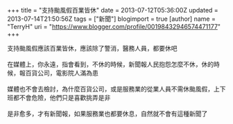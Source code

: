 +++
title = "支持颱風假百業皆休"
date = 2013-07-12T05:36:00Z
updated = 2013-07-14T21:50:56Z
tags = ["新聞"]
blogimport = true 
[author]
	name = "TerryH"
	uri = "https://www.blogger.com/profile/00198432946574471177"
+++

支持颱風假應該百業皆休，應該除了警消，醫務人員，都要休吧<br /><br />在媒體上，你永遠，指會看到，不休的時候，新聞報人民抱怨怎麼不休，休的時候，報百貨公司，電影院人滿為患<br /><br />媒體也不會去檢討，為什麼百貨公司，或是服務業的從業人員不需休颱風假，上下班都不會危險，他們只是喜歡挑弄是非<br /><br />是非愈多，才有新聞報，如果服務業也都要休息，自然就不會有這種新聞了

